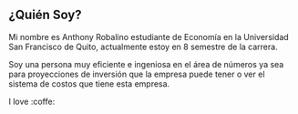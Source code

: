 ## ¿Quién Soy?

Mi nombre es Anthony Robalino estudiante de Economía en la Universidad San Francisco de Quito, actualmente estoy en 8 semestre de la carrera.

Soy una persona muy eficiente e ingeniosa en el área de números ya sea para proyecciones de inversión que la empresa puede tener o ver el sistema de costos que tiene esta empresa.

I love :coffe:

